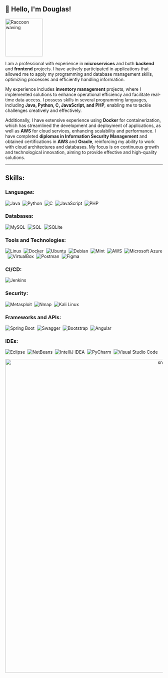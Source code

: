 <h2 align="left">👋 Hello, I'm Douglas!</h2>
<p align="left">
    <img src="https://i.imgur.com/aGZxXm0.png" alt="Raccoon waving" width="120">
</p>

I am a professional with experience in **microservices** and both **backend** and **frontend** projects. I have actively participated in applications that allowed me to apply my programming and database management skills, optimizing processes and efficiently handling information.

My experience includes **inventory management** projects, where I implemented solutions to enhance operational efficiency and facilitate real-time data access. I possess skills in several programming languages, including **Java, Python, C, JavaScript, and PHP**, enabling me to tackle challenges creatively and effectively.

Additionally, I have extensive experience using **Docker** for containerization, which has streamlined the development and deployment of applications, as well as **AWS** for cloud services, enhancing scalability and performance. I have completed **diplomas in Information Security Management** and obtained certifications in **AWS** and **Oracle**, reinforcing my ability to work with cloud architectures and databases. My focus is on continuous growth and technological innovation, aiming to provide effective and high-quality solutions.

---

## Skills:

### Languages:
![Java](https://img.shields.io/badge/Java-ED8B00?style=for-the-badge&logo=java&logoColor=white)&nbsp;
![Python](https://img.shields.io/badge/Python-3776AB?style=for-the-badge&logo=python&logoColor=white)&nbsp;
![C](https://img.shields.io/badge/C-00599C?style=for-the-badge&logo=c&logoColor=white)&nbsp;
![JavaScript](https://img.shields.io/badge/JavaScript-F7DF1E?style=for-the-badge&logo=javascript&logoColor=black)&nbsp;
![PHP](https://img.shields.io/badge/PHP-777BB4?style=for-the-badge&logo=php&logoColor=white)&nbsp;

### Databases:
![MySQL](https://img.shields.io/badge/MySQL-00000F?style=for-the-badge&logo=mysql&logoColor=white)&nbsp;
![SQL](https://img.shields.io/badge/SQL-003B57?style=for-the-badge&logo=sql&logoColor=white)&nbsp;
![SQLite](https://img.shields.io/badge/SQLite-07405E?style=for-the-badge&logo=sqlite&logoColor=white)&nbsp;

### Tools and Technologies:
![Linux](https://img.shields.io/badge/Linux-FCC624?style=for-the-badge&logo=linux&logoColor=black)&nbsp;
![Docker](https://img.shields.io/badge/Docker-2496ED?style=for-the-badge&logo=docker&logoColor=white)&nbsp;
![Ubuntu](https://img.shields.io/badge/Ubuntu-E95420?style=for-the-badge&logo=ubuntu&logoColor=white)&nbsp;
![Debian](https://img.shields.io/badge/Debian-A81D24?style=for-the-badge&logo=debian&logoColor=white)&nbsp;
![Mint](https://img.shields.io/badge/Linux_Mint-3EBB8B?style=for-the-badge&logo=linuxmint&logoColor=white)&nbsp;
![AWS](https://img.shields.io/badge/AWS-232F3E?style=for-the-badge&logo=amazon-aws&logoColor=white)&nbsp;
![Microsoft Azure](https://img.shields.io/badge/Azure-0089D6?style=for-the-badge&logo=microsoft-azure&logoColor=white)&nbsp;
![VirtualBox](https://img.shields.io/badge/VirtualBox-183A61?style=for-the-badge&logo=virtualbox&logoColor=white)&nbsp;
![Postman](https://img.shields.io/badge/Postman-FF6C37?style=for-the-badge&logo=postman&logoColor=white)&nbsp;
![Figma](https://img.shields.io/badge/Figma-F24E1E?style=for-the-badge&logo=figma&logoColor=white)&nbsp;

### CI/CD:
![Jenkins](https://img.shields.io/badge/Jenkins-D24939?style=for-the-badge&logo=jenkins&logoColor=white)&nbsp;

### Security:
![Metasploit](https://img.shields.io/badge/Metasploit-3E8B8E?style=for-the-badge&logo=metasploit&logoColor=white)&nbsp;
![Nmap](https://img.shields.io/badge/Nmap-4682B4?style=for-the-badge&logo=nmap&logoColor=white)&nbsp;
![Kali Linux](https://img.shields.io/badge/Kali_Linux-557C94?style=for-the-badge&logo=kalilinux&logoColor=white)&nbsp;

### Frameworks and APIs:
![Spring Boot](https://img.shields.io/badge/Spring_Boot-6DB33F?style=for-the-badge&logo=springboot&logoColor=white)&nbsp;
![Swagger](https://img.shields.io/badge/Swagger-85EA2D?style=for-the-badge&logo=swagger&logoColor=black)&nbsp;
![Bootstrap](https://img.shields.io/badge/Bootstrap-563D7C?style=for-the-badge&logo=bootstrap&logoColor=white)&nbsp;
![Angular](https://img.shields.io/badge/Angular-DD0031?style=for-the-badge&logo=angular&logoColor=white)&nbsp;

### IDEs:
![Eclipse](https://img.shields.io/badge/Eclipse-FE7A16.svg?style=for-the-badge&logo=Eclipse&logoColor=white)&nbsp;
![NetBeans](https://img.shields.io/badge/NetBeans-1B6AC6.svg?style=for-the-badge&logo=Apache-NetBeans-IDE&logoColor=white)&nbsp;
![IntelliJ IDEA](https://img.shields.io/badge/IntelliJ_IDEA-000000.svg?style=for-the-badge&logo=intellij-idea&logoColor=white)&nbsp;
![PyCharm](https://img.shields.io/badge/pycharm-143?style=for-the-badge&logo=pycharm&logoColor=black&color=black&labelColor=green)&nbsp;
![Visual Studio Code](https://img.shields.io/badge/Visual%20Studio%20Code-0078d7.svg?style=for-the-badge&logo=visual-studio-code&logoColor=white)&nbsp;

<p align="center">
    <img width="1000" src=".github/workflows/github-snake.svg" alt="snake"/>
</p>
